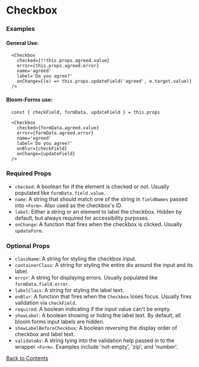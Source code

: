 # Checkbox

### Examples
#### General Use:
```
  <Checkbox
    checked={!!this.props.agreed.value}
    error={this.props.agreed.error}
    name='agreed'
    label='Do you agree?'
    onChange={(e) => this.props.updateField('agreed', e.target.value)}
  />
```

#### Bloom-Forms use:
```
  const { checkField, formData, updateField } = this.props

  <Checkbox
    checked={formData.agreed.value}
    error={formData.agreed.error}
    name='agreed'
    label='Do you agree?'
    onBlur={checkField}
    onChange={updateField}
  />
```

### Required Props
- `checked`:
  A boolean for if the element is checked or not. Usually populated like `formData.field.value`.
- `name`:
  A string that should match one of the string in `fieldNames` passed into `<Form>`. Also used as the checkbox's ID.
- `label`:
  Either a string or an element to label the checkbox. Hidden by default, but always required for accessibility purposes.
- `onChange`:
  A function that fires when the checkbox is clicked. Usually `updateForm`.

### Optional Props
- `className`:
  A string for styling the checkbox input.
- `containerClass`:
  A string for styling the entire div around the input and its label.
- `error`:
  A string for displaying errors. Usually populated like `formData.field.error`.
- `labelClass`:
  A string for styling the label text.
- `onBlur`:
  A function that fires when the `Checkbox` loses focus. Usually fires validation via `checkField`.
- `required`:
  A boolean indicating if the input value can't be empty.
- `showLabel`:
  A boolean showing or hiding the label text. By default, all bloom forms input labels are hidden.
- `showLabelBeforeCheckbox`:
  A boolean reversing the display order of checkbox and label text.
- `validateAs`:
  A string tying into the validation help passed in to the wrapper `<Form>`. Examples include 'not-empty', 'zip', and 'number'.

[Back to Contents](https://github.com/vineyard-bloom/bloom-inputs#contents)
